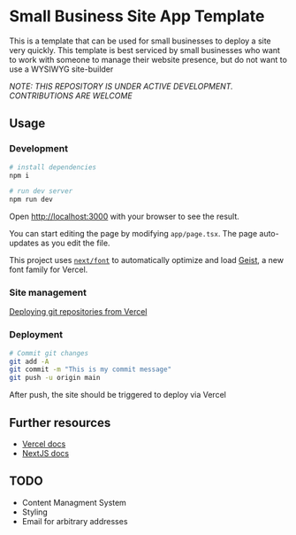 # Small Business Site App Template

This is a template that can be used for small businesses to deploy a site very quickly.
This template is best serviced by small businesses who want to work with someone to manage their
website presence, but do not want to use a WYSIWYG site-builder

*NOTE: THIS REPOSITORY IS UNDER ACTIVE DEVELOPMENT. CONTRIBUTIONS ARE WELCOME*

## Usage

### Development

```bash
# install dependencies
npm i

# run dev server
npm run dev
```

Open [http://localhost:3000](http://localhost:3000) with your browser to see the result.

You can start editing the page by modifying `app/page.tsx`. The page auto-updates as you edit the file.

This project uses [`next/font`](https://nextjs.org/docs/app/building-your-application/optimizing/fonts) to automatically optimize and load [Geist](https://vercel.com/font), a new font family for Vercel.

### Site management

[Deploying git repositories from Vercel](https://vercel.com/docs/deployments/git)

### Deployment

```bash
# Commit git changes
git add -A
git commit -m "This is my commit message"
git push -u origin main
```

After push, the site should be triggered to deploy via Vercel


## Further resources

- [Vercel docs](https://vercel.com/docs)
- [NextJS docs](https://nextjs.org/docs)

## TODO

- Content Managment System
- Styling
- Email for arbitrary addresses